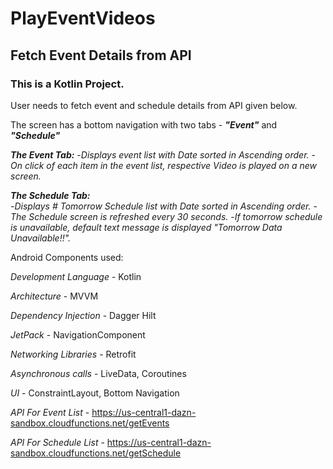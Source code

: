 # PlayEventVideos
## Fetch Event Details from API

### This is a Kotlin Project.
User needs to fetch event and schedule details from API given below.

The screen has a bottom navigation with two tabs - ***"Event"*** and ***"Schedule"***

***The Event Tab:***
-*Displays event list with Date sorted in Ascending order.*
-*On click of each item in the event list, respective Video is played on a new screen.*

***The Schedule Tab:***  
-*Displays # Tomorrow Schedule list with Date sorted in Ascending order.*
-*The Schedule screen is refreshed every 30 seconds.*
-*If tomorrow schedule is unavailable, default text message is displayed "Tomorrow Data Unavailable!!".*

Android Components used:

*Development Language* - Kotlin

*Architecture* - MVVM

*Dependency Injection* - Dagger Hilt

*JetPack* - NavigationComponent

*Networking Libraries* - Retrofit

*Asynchronous calls* - LiveData, Coroutines

*UI* - ConstraintLayout, Bottom Navigation

*API For Event List* - https://us-central1-dazn-sandbox.cloudfunctions.net/getEvents

*API For Schedule List* - https://us-central1-dazn-sandbox.cloudfunctions.net/getSchedule

